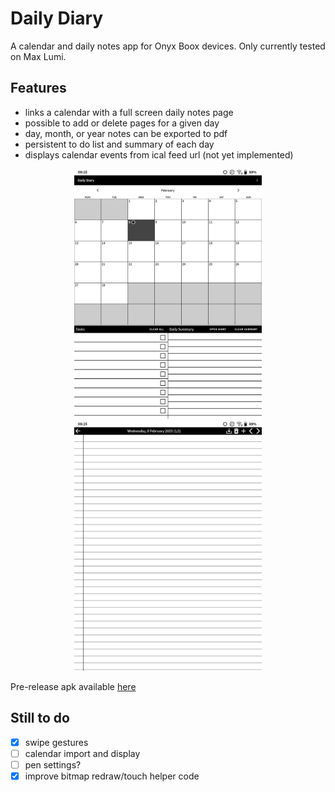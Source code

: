 # Daily Diary

A calendar and daily notes app for Onyx Boox devices. Only currently tested on Max Lumi.

## Features

- links a calendar with a full screen daily notes page
- possible to add or delete pages for a given day
- day, month, or year notes can be exported to pdf
- persistent to do list and summary of each day 
- displays calendar events from ical feed url (not yet implemented)


<div align="center">
    <img src="resources/calendar.png" width="300px"</img> 
        <img src="resources/diarypage.png" width="300px"</img> 

</div>


Pre-release apk available [here](app/build/outputs/apk/debug/app-debug.apk)

## Still to do
- [x] swipe gestures
- [ ] calendar import and display
- [ ] pen settings?
- [x] improve bitmap redraw/touch helper code 
